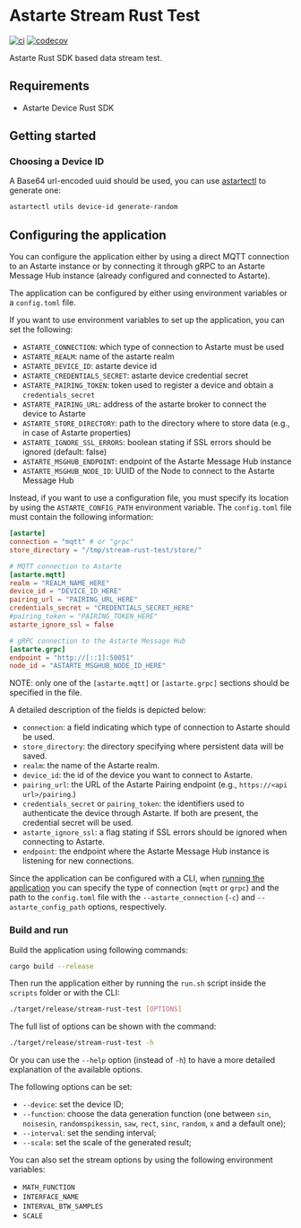 <!--
Copyright 2024 SECO Mind Srl

SPDX-License-Identifier: Apache-2.0
-->

# Astarte Stream Rust Test

[![ci](https://github.com/astarte-platform/stream-rust-test/actions/workflows/ci.yaml/badge.svg)](https://github.com/astarte-platform/stream-rust-test/actions/workflows/ci.yaml)
[![codecov](https://codecov.io/gh/astarte-platform/stream-rust-test/graph/badge.svg?token=wW2Hsm5edX)](https://codecov.io/gh/astarte-platform/stream-rust-test)

Astarte Rust SDK based data stream test.

## Requirements

* Astarte Device Rust SDK

## Getting started

### Choosing a Device ID

A Base64 url-encoded uuid should be used, you can use [astartectl](https://github.com/astarte-platform/astartectl#installation) to generate one:

```bash
astartectl utils device-id generate-random
```

## Configuring the application

You can configure the application either by using a direct MQTT connection to an Astarte instance or by connecting it
through gRPC to an Astarte Message Hub instance (already configured and connected to Astarte).

The application can be configured by either using environment variables or a `config.toml` file.

If you want to use environment variables to set up the application, you can set the following:
- `ASTARTE_CONNECTION`: which type of connection to Astarte must be used
- `ASTARTE_REALM`: name of the astarte realm
- `ASTARTE_DEVICE_ID`: astarte device id
- `ASTARTE_CREDENTIALS_SECRET`: astarte device credential secret
- `ASTARTE_PAIRING_TOKEN`: token used to register a device and obtain a `credentials_secret`
- `ASTARTE_PAIRING_URL`: address of the astarte broker to connect the device to Astarte
- `ASTARTE_STORE_DIRECTORY`: path to the directory where to store data (e.g., in case of Astarte properties)
- `ASTARTE_IGNORE_SSL_ERRORS`: boolean stating if SSL errors should be ignored (default: false)
- `ASTARTE_MSGHUB_ENDPOINT`: endpoint of the Astarte Message Hub instance
- `ASTARTE_MSGHUB_NODE_ID`: UUID of the Node to connect to the Astarte Message Hub

Instead, if you want to use a configuration file, you must specify its location by using the `ASTARTE_CONFIG_PATH`
environment variable. The `config.toml` file must contain the following information:
```toml
[astarte]
connection = "mqtt" # or "grpc"
store_directory = "/tmp/stream-rust-test/store/"

# MQTT connection to Astarte
[astarte.mqtt]
realm = "REALM_NAME_HERE"
device_id = "DEVICE_ID_HERE"
pairing_url = "PAIRING_URL_HERE"
credentials_secret = "CREDENTIALS_SECRET_HERE"
#pairing_token = "PAIRING_TOKEN_HERE"
astarte_ignore_ssl = false

# gRPC connection to the Astarte Message Hub
[astarte.grpc]
endpoint = "http://[::1]:50051"
node_id = "ASTARTE_MSGHUB_NODE_ID_HERE"
```

NOTE: only one of the `[astarte.mqtt]` or `[astarte.grpc]` sections should be specified in the file.

A detailed description of the fields is depicted below:
- `connection`: a field indicating which type of connection to Astarte should be used.
- `store_directory`: the directory specifying where persistent data will be saved.
- `realm`: the name of the Astarte realm.
- `device_id`: the id of the device you want to connect to Astarte.
- `pairing_url`: the URL of the Astarte Pairing endpoint (e.g., `https://<api url>/pairing`.)
- `credentials_secret` or `pairing_token`: the identifiers used to authenticate the device through Astarte. If both are
  present, the credential secret will be used.
- `astarte_ignore_ssl`: a flag stating if SSL errors should be ignored when connecting to Astarte.
- `endpoint`: the endpoint where the Astarte Message Hub instance is listening for new connections.

Since the application can be configured with a CLI, when [running the application](#build-and-run) you can specify the
type of connection (`mqtt` or `grpc`) and the path to the `config.toml` file with the `--astarte_connection` (`-c`) and
`--astarte_config_path` options, respectively.

### Build and run

Build the application using following commands:
```sh
cargo build --release
```

Then run the application either by running the `run.sh` script inside the `scripts` folder or with the CLI:
```sh
./target/release/stream-rust-test [OPTIONS]
```

The full list of options can be shown with the command:
```sh
./target/release/stream-rust-test -h
```

Or you can use the `--help` option (instead of `-h`) to have a more detailed explanation of the available options.

The following options can be set:
- `--device`: set the device ID;
- `--function`: choose the data generation function (one between `sin`, `noisesin`, `randomspikessin`, `saw`,
  `rect`, `sinc`, `random`, `x` and a default one);
- `--interval`: set the sending interval;
- `--scale`: set the scale of the generated result;

You can also set the stream options by using the following environment variables:
- `MATH_FUNCTION`
- `INTERFACE_NAME`
- `INTERVAL_BTW_SAMPLES`
- `SCALE`
